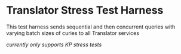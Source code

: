 # Translator Stress Test Harness

This test harness sends sequential and then concurrent queries with varying batch sizes of curies to all Translator services

_currently only supports KP stress tests_